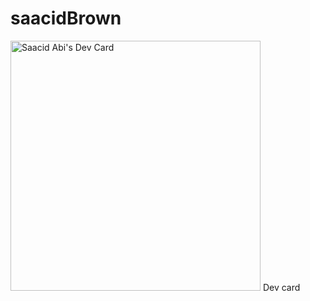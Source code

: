 # saacidBrown
<a href="https://app.daily.dev/saidbrown7"><img src="https://api.daily.dev/devcards/f3fa2f98043f4af284b9a8d8c61504a2.png?r=qqz" width="400" alt="Saacid Abi's Dev Card"/></a>
Dev card

